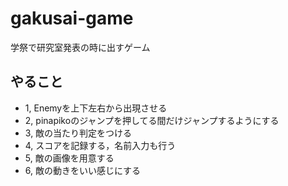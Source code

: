 # gakusai-game
学祭で研究室発表の時に出すゲーム

## やること
- 1, Enemyを上下左右から出現させる
- 2, pinapikoのジャンプを押してる間だけジャンプするようにする
- 3, 敵の当たり判定をつける
- 4, スコアを記録する，名前入力も行う
- 5, 敵の画像を用意する
- 6, 敵の動きをいい感じにする